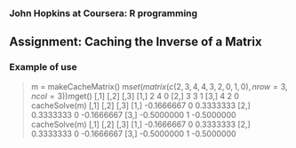 ### John Hopkins at Coursera: R programming
## Assignment: Caching the Inverse of a Matrix



### Example of use

<!-- -->

> m = makeCacheMatrix()
> m$set(matrix(c(2,3,4,4,3,2,0,1,0), nrow=3, ncol = 3))
> m$get()
     [,1] [,2] [,3]
[1,]    2    4    0
[2,]    3    3    1
[3,]    4    2    0
> cacheSolve(m)
           [,1] [,2]       [,3]
[1,] -0.1666667    0  0.3333333
[2,]  0.3333333    0 -0.1666667
[3,] -0.5000000    1 -0.5000000
> cacheSolve(m)
           [,1] [,2]       [,3]
[1,] -0.1666667    0  0.3333333
[2,]  0.3333333    0 -0.1666667
[3,] -0.5000000    1 -0.5000000
> 

